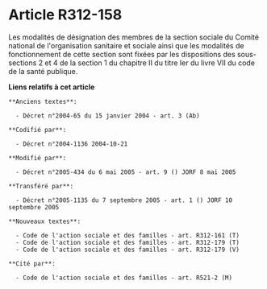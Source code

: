 # Article R312-158

Les modalités de désignation des membres de la section sociale du Comité national de l'organisation sanitaire et sociale
ainsi que les modalités de fonctionnement de cette section sont fixées par les dispositions des sous-sections 2 et 4 de la
section 1 du chapitre II du titre Ier du livre VII du code de la santé publique.

**Liens relatifs à cet article**

	**Anciens textes**:

	  - Décret n°2004-65 du 15 janvier 2004 - art. 3 (Ab)

	**Codifié par**:

	  - Décret n°2004-1136 2004-10-21

	**Modifié par**:

	  - Décret n°2005-434 du 6 mai 2005 - art. 9 () JORF 8 mai 2005

	**Transféré par**:

	  - Décret n°2005-1135 du 7 septembre 2005 - art. 1 () JORF 10 septembre 2005

	**Nouveaux textes**:

	  - Code de l'action sociale et des familles - art. R312-161 (T)
	  - Code de l'action sociale et des familles - art. R312-179 (T)
	  - Code de l'action sociale et des familles - art. R312-179 (V)

	**Cité par**:

	  - Code de l'action sociale et des familles - art. R521-2 (M)
